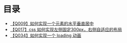 # 目录
+ [【Q009】如何实现一个元素的水平垂直居中](10.html)
+ [【Q017】css 如何实现左侧固定300px，右侧自适应的布局](18.html)
+ [【Q034】如何实现一个 loading 动画](35.html)
